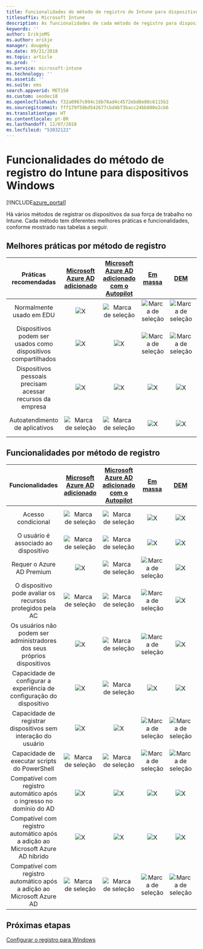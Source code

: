 ```yaml
---
title: Funcionalidades do método de registro do Intune para dispositivos Windows
titlesuffix: Microsoft Intune
description: As funcionalidades de cada método de registro para dispositivos Windows.
keywords: ''
author: ErikjeMS
ms.author: erikje
manager: dougeby
ms.date: 09/21/2018
ms.topic: article
ms.prod: ''
ms.service: microsoft-intune
ms.technology: ''
ms.assetid: ''
ms.suite: ems
search.appverid: MET150
ms.custom: seodec18
ms.openlocfilehash: f32a0967c094c16b76ad4c4572ebd8e80c6115b2
ms.sourcegitcommit: fff179f59bd542677cbd4bf3bacc24bb880e2cb6
ms.translationtype: HT
ms.contentlocale: pt-BR
ms.lasthandoff: 12/07/2018
ms.locfileid: "53032122"
---
```

# <a name="intune-enrollment-method-capabilities-for-windows-devices"></a>Funcionalidades do método de registro do Intune para dispositivos Windows
[!INCLUDE[azure_portal](./includes/azure_portal.md)]

Há vários métodos de registrar os dispositivos da sua força de trabalho no Intune. Cada método tem diferentes melhores práticas e funcionalidades, conforme mostrado nas tabelas a seguir.

## <a name="best-practices-by-enrollment-method"></a>Melhores práticas por método de registro
| **Práticas recomendadas** | **[Microsoft Azure AD adicionado](windows-enroll.md#enable-windows-10-automatic-enrollment)**|**[Microsoft Azure AD adicionado com o Autopilot](enrollment-autopilot.md)** |**[Em massa](windows-bulk-enroll.md)**|**[DEM](device-enrollment-manager-enroll.md)** | **[BYOD](device-enrollment.md#bring-your-own-device)** | **[GPO](https://docs.microsoft.com/windows/client-management/mdm/enroll-a-windows-10-device-automatically-using-group-policy)** |
|:---:|:---:|:---:|:---:|:---:|:---:|:---:|
|Normalmente usado em EDU|![X](media/xmark.png)|![Marca de seleção](media/checkmark.png)|![Marca de seleção](media/checkmark.png)|![Marca de seleção](media/checkmark.png)|![X](media/xmark.png)|![X](media/xmark.png)|
|Dispositivos podem ser usados como dispositivos compartilhados|![X](media/xmark.png)|![X](media/xmark.png)|![Marca de seleção](media/checkmark.png)|![Marca de seleção](media/checkmark.png)|![X](media/xmark.png)|![X](media/xmark.png)|
|Dispositivos pessoais precisam acessar recursos da empresa|![X](media/xmark.png)|![X](media/xmark.png)|![X](media/xmark.png)|![X](media/xmark.png)|![Marca de seleção](media/checkmark.png)|![X](media/xmark.png)|
|Autoatendimento de aplicativos|![Marca de seleção](media/checkmark.png)|![Marca de seleção](media/checkmark.png)|![X](media/xmark.png)|![X](media/xmark.png)|![Marca de seleção](media/checkmark.png)|![Marca de seleção](media/checkmark.png)|

## <a name="capabilities-by-enrollment-method"></a>Funcionalidades por método de registro

| **Funcionalidades** | **[Microsoft Azure AD adicionado](windows-enroll.md#enable-windows-10-automatic-enrollment)**|**[Microsoft Azure AD adicionado com o Autopilot](enrollment-autopilot.md)** |**[Em massa](windows-bulk-enroll.md)**|**[DEM](device-enrollment-manager-enroll.md)** | **[BYOD](device-enrollment.md#bring-your-own-device)** | **[GPO](https://docs.microsoft.com/windows/client-management/mdm/enroll-a-windows-10-device-automatically-using-group-policy)** |
|:---:|:---:|:---:|:---:|:---:|:---:|:---:|
|Acesso condicional                                      |![Marca de seleção](media/checkmark.png)|![Marca de seleção](media/checkmark.png)|![X](media/xmark.png)|![X](media/xmark.png)|![Marca de seleção](media/checkmark.png)|![Marca de seleção](media/checkmark.png)|
|O usuário é associado ao dispositivo                    |![Marca de seleção](media/checkmark.png)|![Marca de seleção](media/checkmark.png)|![X](media/xmark.png)|![X](media/xmark.png)|![Marca de seleção](media/checkmark.png)|![Marca de seleção](media/checkmark.png)|
|Requer o Azure AD Premium                               |![X](media/xmark.png)|![Marca de seleção](media/checkmark.png)|![Marca de seleção](media/checkmark.png)|![X](media/xmark.png)|![X](media/xmark.png)|![Marca de seleção](media/checkmark.png)|
|O dispositivo pode avaliar os recursos protegidos pela AC             |![Marca de seleção](media/checkmark.png)|![Marca de seleção](media/checkmark.png)|![Marca de seleção](media/checkmark.png)|![X](media/xmark.png)|![Marca de seleção](media/checkmark.png)|![Marca de seleção](media/checkmark.png)|
|Os usuários não podem ser administradores dos seus próprios dispositivos               |![X](media/xmark.png)|![Marca de seleção](media/checkmark.png)|![Marca de seleção](media/checkmark.png)|![X](media/xmark.png)|![X](media/xmark.png)|![X](media/xmark.png)|
|Capacidade de configurar a experiência de configuração do dispositivo        |![X](media/xmark.png)|![Marca de seleção](media/checkmark.png)|![X](media/xmark.png)|![X](media/xmark.png)|![X](media/xmark.png)|![X](media/xmark.png)|
|Capacidade de registrar dispositivos sem interação do usuário      |![X](media/xmark.png)|![X](media/xmark.png)|![Marca de seleção](media/checkmark.png)|![Marca de seleção](media/checkmark.png)|![X](media/xmark.png)|![Marca de seleção](media/checkmark.png)|
|Capacidade de executar scripts do PowerShell                       |![Marca de seleção](media/checkmark.png)|![Marca de seleção](media/checkmark.png)|![Marca de seleção](media/checkmark.png)|![Marca de seleção](media/checkmark.png)|![X](media/xmark.png)|![X](media/xmark.png)| 
|Compatível com registro automático após o ingresso no domínio do AD      |![X](media/xmark.png)|![X](media/xmark.png)|![X](media/xmark.png)|![X](media/xmark.png)|![X](media/xmark.png)|![Marca de seleção](media/checkmark.png)|
|Compatível com registro automático após a adição ao Microsoft Azure AD híbrido|![X](media/xmark.png)|![X](media/xmark.png)|![X](media/xmark.png)|![X](media/xmark.png)|![X](media/xmark.png)|![Marca de seleção](media/checkmark.png)|
|Compatível com registro automático após a adição ao Microsoft Azure AD       |![Marca de seleção](media/checkmark.png)|![Marca de seleção](media/checkmark.png)|![Marca de seleção](media/checkmark.png)|![Marca de seleção](media/checkmark.png)|![Marca de seleção](media/checkmark.png)|![X](media/xmark.png)|

## <a name="next-steps"></a>Próximas etapas

[Configurar o registro para Windows](windows-enroll.md)

